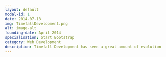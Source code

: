 ```yaml
---
layout: default
modal-id: 1
date: 2014-07-18
img: TimefallDevelopment.png
alt: image-alt
founding-date: April 2014
specialisation: Start Bootstrap
category: Web Development
description: Timefall Development has seen a great amount of evolution with respect to our original mission and vision. We started out as a group that was just interested in creating Minecraft mods for our friends and we have since grown into a pillar of the Minecraft Modding Community and a source of education for many new developers. As such, our mission has become one of education and encouragement for developers, both new and seasoned, not only within the Minecraft Modding Community, but across the coding and computer science ecosystem. Every project that we undertake is open source and is provided in a manner that encourages people to learn from and be able to ask questions in order to become the best developer they want to be. Timefall Development also believes that community is the foundation to any organisation and this includes those who make use of the software that we produce. We would not be who we are if we didn’t have the amazing community that we have today and they drive us to always be better than we were yesterday.
---
```

